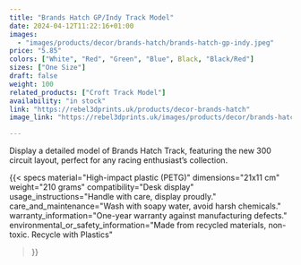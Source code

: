 ```yaml
---
title: "Brands Hatch GP/Indy Track Model"
date: 2024-04-12T11:22:16+01:00
images:
  - "images/products/decor/brands-hatch/brands-hatch-gp-indy.jpeg"
price: "5.85"
colors: ["White", "Red", "Green", "Blue", Black, "Black/Red"]
sizes: ["One Size"]
draft: false
weight: 100
related_products: ["Croft Track Model"]
availability: "in stock"
link: "https://rebel3dprints.uk/products/decor-brands-hatch"
image_link: "https://rebel3dprints.uk/images/products/decor/brands-hatch/brands-hatch-gp-indy.jpeg"

---
```


Display a detailed model of Brands Hatch Track, featuring the new 300 circuit layout, perfect for any racing enthusiast’s collection.

{{< specs
    material="High-impact plastic (PETG)"
    dimensions="21x11 cm"
    weight="210 grams"
    compatibility="Desk display"
    usage_instructions="Handle with care, display proudly."
    care_and_maintenance="Wash with soapy water, avoid harsh chemicals."
    warranty_information="One-year warranty against manufacturing defects."
    environmental_or_safety_information="Made from recycled materials, non-toxic. Recycle with Plastics"
>}}

